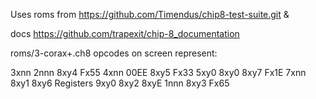 Uses roms from  https://github.com/Timendus/chip8-test-suite.git & 

docs 
https://github.com/trapexit/chip-8_documentation

roms/3-corax+.ch8
opcodes on screen represent: 

3xnn    2nnn    8xy4    Fx55
4xnn    00EE    8xy5    Fx33
5xy0    8xy0    8xy7    Fx1E
7xnn    8xy1    8xy6    Registers
9xy0    8xy2    8xyE
1nnn    8xy3    Fx65